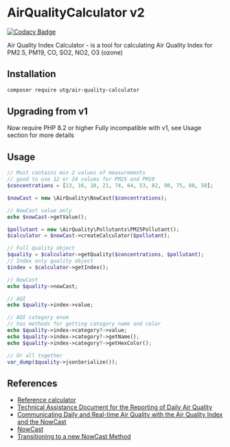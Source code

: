 # AirQualityCalculator v2

[![Codacy Badge](https://api.codacy.com/project/badge/Grade/ca26d473f53d432a8cb1bd4e82dfe236)](https://app.codacy.com/manual/russelomua/AirQualityCalculator?utm_source=github.com&utm_medium=referral&utm_content=russelomua/AirQualityCalculator&utm_campaign=Badge_Grade_Dashboard)

Air Quality Index Calculator - is a tool for calculating Air Quality Index for PM2.5, PM19, CO, SO2, NO2, O3 (ozone)


## Installation

```bash
composer require utg/air-quality-calculator
```

## Upgrading from v1
Now require PHP 8.2 or higher
Fully incompatible with v1, see Usage section for more details

## Usage

```php
// Must contains min 2 values of measurements
// good to use 12 or 24 values for PM25 and PM10
$concentrations = [13, 16, 10, 21, 74, 64, 53, 82, 90, 75, 80, 50];

$nowCast = new \AirQuality\NowCast($concentrations);

// NowCast value only
echo $nowCast->getValue();

$pollutant = new \AirQuality\Pollutants\PM25Pollutant();
$calculator = $nowCast->createCalculator($pollutant);

// Full quality object
$quality = $calculator->getQuality($concentrations, $pollutant);
// Index only quality object
$index = $calculator->getIndex();

// NowCast
echo $quality->nowCast;

// AQI
echo $quality->index->value;

// AQI category enum
// has methods for getting category name and color
echo $quality->index->category?->value;
echo $quality->index->category?->getName();
echo $quality->index->category?->getHexColor();

// Or all together
var_dump($quality->jsonSerialize());
```

## References
*  [Reference calculator](https://www3.epa.gov/airnow/aqicalctest/nowcast.htm)
*  [Technical Assistance Document for the Reporting of Daily Air Quality](https://www.airnow.gov/sites/default/files/2020-05/aqi-technical-assistance-document-sept2018.pdf)
*  [Communicating Daily and Real-time Air Quality with the Air Quality Index and the NowCast](http://airnowtech.org/Resources/NACAANowCastPresentation.pdf)
*  [NowCast](https://cran.r-project.org/web/packages/PWFSLSmoke/vignettes/NowCast.html)
*  [Transitioning to a new NowCast Method](https://www3.epa.gov/airnow/ani/pm25_aqi_reporting_nowcast_overview.pdf)
